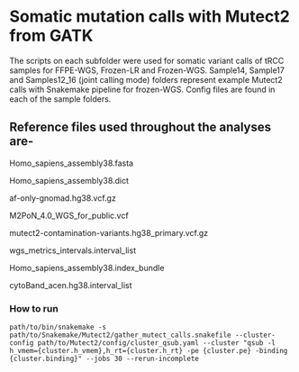 # Somatic mutation calls with Mutect2 from GATK

The scripts on each subfolder were used for somatic variant calls of tRCC samples for FFPE-WGS, Frozen-LR and Frozen-WGS. Sample14, Sample17 and Samples12_16 (joint calling mode) folders represent example Mutect2 calls with Snakemake pipeline for frozen-WGS. Config files are found in each of the sample folders. 

## Reference files used throughout the analyses are-

Homo_sapiens_assembly38.fasta

Homo_sapiens_assembly38.dict

af-only-gnomad.hg38.vcf.gz

M2PoN_4.0_WGS_for_public.vcf

mutect2-contamination-variants.hg38_primary.vcf.gz

wgs_metrics_intervals.interval_list

Homo_sapiens_assembly38.index_bundle

cytoBand_acen.hg38.interval_list

### How to run

```
path/to/bin/snakemake -s path/to/Snakemake/Mutect2/gather_mutect_calls.snakefile --cluster-config path/to/Mutect2/config/cluster_qsub.yaml --cluster "qsub -l h_vmem={cluster.h_vmem},h_rt={cluster.h_rt} -pe {cluster.pe} -binding {cluster.binding}" --jobs 30 --rerun-incomplete

```
